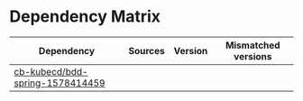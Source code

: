 # Dependency Matrix

Dependency | Sources | Version | Mismatched versions
---------- | ------- | ------- | -------------------
[cb-kubecd/bdd-spring-1578414459](https://github.com/cb-kubecd/bdd-spring-1578414459.git) |  | []() | 
